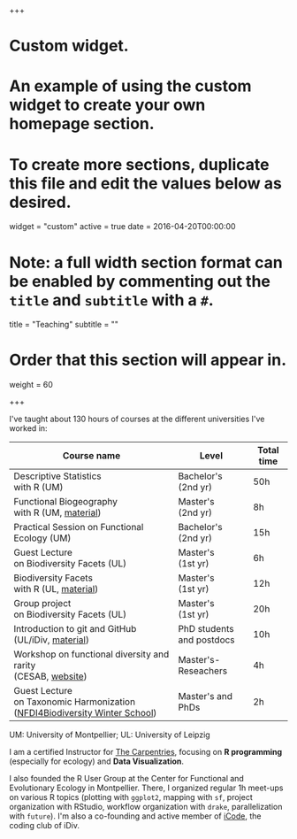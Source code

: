 +++
# Custom widget.
# An example of using the custom widget to create your own homepage section.
# To create more sections, duplicate this file and edit the values below as desired.
widget = "custom"
active = true
date = 2016-04-20T00:00:00

# Note: a full width section format can be enabled by commenting out the `title` and `subtitle` with a `#`.
title = "Teaching"
subtitle = ""

# Order that this section will appear in.
weight = 60

+++

I've taught about 130 hours of courses at the different universities I've worked in:

Course name                                                                                                      | Level                           | Total time
-----------------------------------------------------------------------------------------------------------------| ------------------------------- | ----------
Descriptive Statistics<br />with R (UM)                                                                          | Bachelor's<br />(2nd yr)        | 50h
Functional Biogeography<br />with R (UM, [material](https://github.com/Rekyt/functional_biogeo_practical))       | Master's<br />(2nd yr)          | 8h 
Practical Session on Functional Ecology (UM)                                                                     | Bachelor's<br />(2nd yr)        | 15h
Guest Lecture<br />on Biodiversity Facets (UL)                                                                   | Master's<br />(1st yr)          | 6h 
Biodiversity Facets<br />with R (UL, [material](https://rekyt.github.io/biodiversity_facets_tutorial/))          | Master's<br />(1st yr)          | 12h 
Group project<br />on Biodiversity Facets (UL)                                                                   | Master's<br />(1st yr)          | 20h
Introduction to git and GitHub<br />(UL/iDiv, [material](https://emilio-berti.github.io/idiv-git-introduction))  | PhD students<br /> and postdocs | 10h        
Workshop on functional diversity and rarity<br />(CESAB, [website](https://frbcesab.github.io/workshop-free/))   | Master's-Reseachers             | 4h
Guest Lecture<br />on Taxonomic Harmonization ([NFDI4Biodiversity Winter School](https://www.nfdi4biodiversity.org/en/winterschool/)) | Master's and PhDs | 2h

UM: University of Montpellier; UL: University of Leipzig

I am a certified Instructor for [The Carpentries](https://carpentries.org/), focusing on **R programming** (especially for ecology) and **Data Visualization**.

I also founded the R User Group at the Center for Functional and Evolutionary Ecology in Montpellier.
There, I organized regular 1h meet-ups on various R topics (plotting with `ggplot2`, mapping with `sf`, project organization with RStudio, workflow organization with `drake`, parallelization with `future`).
I'm also a co-founding and active member of [iCode](https://www.idiv.de/en/ydiv/graduate-school/coaching-and-consultation.html), the coding club of iDiv.
